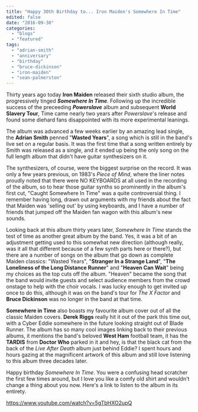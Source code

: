 ```yaml
---
title: "Happy 30th Birthday to... Iron Maiden's Somewhere In Time"
edited: false
date: "2016-09-30"
categories:
  - "blogs"
  - "featured"
tags:
  - "adrian-smith"
  - "anniversary"
  - "birthday"
  - "bruce-dickinson"
  - "iron-maiden"
  - "sean-palmerston"
---
```


Thirty years ago today **Iron Maiden** released their sixth studio album, the progressively tinged **_Somewhere In Time_**. Following up the incredible success of the preceeding _**Powerslave**_ album and subsequent **World Slavery Tour**, Time came nearly two years after _Powerslave_'s release and found some diehard fans disappointed with its more experimental leanings.

The album was advanced a few weeks earlier by an amazing lead single, the **Adrian Smith** penned "**Wasted Years**", a song which is still in the band's live set on a regular basis. It was the first time that a song written entirely by Smith was released as a single, and it ended up being the only song on the full length album that didn't have guitar synthesizers on it.

The synthesizers, of course, were the biggest surprise on the record. It was only a few years previous, on 1983's _Piece of Mind_, where the liner notes proudly noted that there were NO KEYBOARDS at all used in the recording of the album, so to hear those guitar synths so prominently in the album's first cut, "Caught Somewhere In Time" was a quite controversial thing. I remember having long, drawn out arguments with my friends about the fact that Maiden was 'selling out' by using keyboards, and I have a number of friends that jumped off the Maiden fan wagon with this album's new sounds.

Looking back at this album thirty years later, _Somewhere In Time_ stands the test of time as another great album by the band. Yes, it was a bit of an adjustment getting used to this somewhat new direction (although really, was it all that different because of a few synth parts here or there?), but there are a number of songs on the album that go down as complete Maiden classics: "Wasted Years", "**Stranger In a Strange Land**", "**The Loneliness of the Long Distance Runner**" and "**Heaven Can Wait**" being my choices as the top cuts off the album. "Heaven" became the song that the band would invite guests and select audience members from the crowd onstage to help with the choir vocals. I was lucky enough to get invited up once to do this, although it was on the band's tour for _The X Factor_ and **Bruce Dickinson** was no longer in the band at that time.

**Somewhere in Time** also boasts my favourite album cover out of all the classic Maiden covers. **Derek Riggs** really hit it out of the park this time out, with a Cyber Eddie somewhere in the future looking straight out of Blade Runner. The album has so many cool images linking back to their previous albums, it mentions the band's beloved **West Ham** football team, it has the **TARDIS** from **Doctor Who** parked in it and hey, is that the black cat from the back of the _Live After Death_ album just behind Eddie? I spent hours and hours gazing at the magnificent artwork of this album and still love listening to this album three decades later.

Happy birthday _Somewhere In Time_. You were a confusing head scratcher the first few times around, but I love you like a comfy old shirt and wouldn't change a thing about you now. Here's a link to listen to the album in its entirety.

https://www.youtube.com/watch?v=5gTbHXO2upQ
